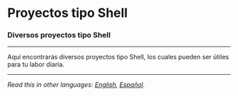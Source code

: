 # Proyectos tipo Shell
### Diversos proyectos tipo Shell

---

Aquí encontrarás diversos proyectos tipo Shell, los cuales pueden ser útiles para tu labor diaria.

---

*Read this in other languages: [English](README.md), [Español](README.es.md).*